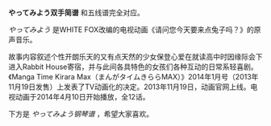 

**やってみよう双手简谱** 和五线谱完全对应。

_やってみよう_ 是WHITE FOX改编的电视动画《请问您今天要来点兔子吗？》的原声音乐。

故事内容叙述个性开朗乐天的又有点天然的少女保登心爱在就读高中时因缘际会下进入Rabbit
House寄宿，并与此间各具特色的女孩们各种互动的日常系轻喜剧。《Manga Time Kirara
Max（まんがタイムきららMAX）》2014年1月号（2013年11月19日发售）上发表了TV动画化的决定。2013年11月19日，动画官网上线。电视动画于2014年4月10日开始播放，全12话。

下方是 _やってみよう钢琴谱_ ，希望大家喜欢。

